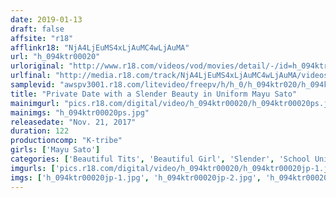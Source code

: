 ```yaml
---
date: 2019-01-13
draft: false
affsite: "r18"
afflinkr18: "NjA4LjEuMS4xLjAuMC4wLjAuMA"
url: "h_094ktr00020"
urloriginal: "http://www.r18.com/videos/vod/movies/detail/-/id=h_094ktr00020"
urlfinal: "http://media.r18.com/track/NjA4LjEuMS4xLjAuMC4wLjAuMA/videos/vod/movies/detail/-/id=h_094ktr00020"
samplevid: "awspv3001.r18.com/litevideo/freepv/h/h_0/h_094ktr020/h_094ktr020_dmb_w.mp4"
title: "Private Date with a Slender Beauty in Uniform Mayu Sato"
mainimgurl: "pics.r18.com/digital/video/h_094ktr00020/h_094ktr00020ps.jpg"
mainimgs: "h_094ktr00020ps.jpg"
releasedate: "Nov. 21, 2017"
duration: 122
productioncomp: "K-tribe"
girls: ['Mayu Sato']
categories: ['Beautiful Tits', 'Beautiful Girl', 'Slender', 'School Uniform', 'Featured Actress', 'Hi-Def']
imgurls: ['pics.r18.com/digital/video/h_094ktr00020/h_094ktr00020jp-1.jpg', 'pics.r18.com/digital/video/h_094ktr00020/h_094ktr00020jp-2.jpg', 'pics.r18.com/digital/video/h_094ktr00020/h_094ktr00020jp-3.jpg', 'pics.r18.com/digital/video/h_094ktr00020/h_094ktr00020jp-4.jpg', 'pics.r18.com/digital/video/h_094ktr00020/h_094ktr00020jp-5.jpg', 'pics.r18.com/digital/video/h_094ktr00020/h_094ktr00020jp-6.jpg', 'pics.r18.com/digital/video/h_094ktr00020/h_094ktr00020jp-7.jpg', 'pics.r18.com/digital/video/h_094ktr00020/h_094ktr00020jp-8.jpg', 'pics.r18.com/digital/video/h_094ktr00020/h_094ktr00020jp-9.jpg', 'pics.r18.com/digital/video/h_094ktr00020/h_094ktr00020jp-10.jpg', 'pics.r18.com/digital/video/h_094ktr00020/h_094ktr00020jp-11.jpg', 'pics.r18.com/digital/video/h_094ktr00020/h_094ktr00020jp-12.jpg', 'pics.r18.com/digital/video/h_094ktr00020/h_094ktr00020jp-13.jpg', 'pics.r18.com/digital/video/h_094ktr00020/h_094ktr00020jp-14.jpg', 'pics.r18.com/digital/video/h_094ktr00020/h_094ktr00020jp-15.jpg', 'pics.r18.com/digital/video/h_094ktr00020/h_094ktr00020jp-16.jpg', 'pics.r18.com/digital/video/h_094ktr00020/h_094ktr00020jp-17.jpg', 'pics.r18.com/digital/video/h_094ktr00020/h_094ktr00020jp-18.jpg', 'pics.r18.com/digital/video/h_094ktr00020/h_094ktr00020jp-19.jpg', 'pics.r18.com/digital/video/h_094ktr00020/h_094ktr00020jp-20.jpg']
imgs: ['h_094ktr00020jp-1.jpg', 'h_094ktr00020jp-2.jpg', 'h_094ktr00020jp-3.jpg', 'h_094ktr00020jp-4.jpg', 'h_094ktr00020jp-5.jpg', 'h_094ktr00020jp-6.jpg', 'h_094ktr00020jp-7.jpg', 'h_094ktr00020jp-8.jpg', 'h_094ktr00020jp-9.jpg', 'h_094ktr00020jp-10.jpg', 'h_094ktr00020jp-11.jpg', 'h_094ktr00020jp-12.jpg', 'h_094ktr00020jp-13.jpg', 'h_094ktr00020jp-14.jpg', 'h_094ktr00020jp-15.jpg', 'h_094ktr00020jp-16.jpg', 'h_094ktr00020jp-17.jpg', 'h_094ktr00020jp-18.jpg', 'h_094ktr00020jp-19.jpg', 'h_094ktr00020jp-20.jpg']
---
```

